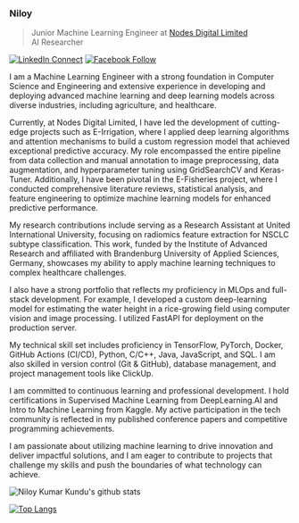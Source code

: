 ### Niloy
> Junior Machine Learning Engineer at [Nodes Digital Limited](https://nodesdigitalbd.com/) <br>
> AI Researcher

[![LinkedIn Connect](http://img.shields.io/badge/%20-Connect-black?color=14171A&labelColor=212121&logo=linkedin&logoColor=ffffff)](https://www.linkedin.com/in/niloykk)    [![Facebook Follow](http://img.shields.io/badge/%20-Connect-black?color=14171A&labelColor=1976d2&logo=facebook&logoColor=ffffff)](https://www.facebook.com/NiloyKK)

I am a Machine Learning Engineer with a strong foundation in Computer Science and Engineering and extensive experience in developing and deploying advanced machine learning and deep learning models across diverse industries, including agriculture, and healthcare.

Currently, at Nodes Digital Limited, I have led the development of cutting-edge projects such as E-Irrigation, where I applied deep learning algorithms and attention mechanisms to build a custom regression model that achieved exceptional predictive accuracy. My role encompassed the entire pipeline from data collection and manual annotation to image preprocessing, data augmentation, and hyperparameter tuning using GridSearchCV and Keras-Tuner. Additionally, I have been pivotal in the E-Fisheries project, where I conducted comprehensive literature reviews, statistical analysis, and feature engineering to optimize machine learning models for enhanced predictive performance.

My research contributions include serving as a Research Assistant at United International University, focusing on radiomics feature extraction for NSCLC subtype classification. This work, funded by the Institute of Advanced Research and affiliated with Brandenburg University of Applied Sciences, Germany, showcases my ability to apply machine learning techniques to complex healthcare challenges.

I also have a strong portfolio that reflects my proficiency in MLOps and full-stack development. For example, I developed a custom deep-learning model for estimating the water height in a rice-growing field using computer vision and image processing. I utilized FastAPI for deployment on the production server.

My technical skill set includes proficiency in TensorFlow, PyTorch, Docker, GitHub Actions (CI/CD), Python, C/C++, Java, JavaScript, and SQL. I am also skilled in version control (Git & GitHub), database management, and project management tools like ClickUp.

I am committed to continuous learning and professional development. I hold certifications in Supervised Machine Learning from DeepLearning.AI and Intro to Machine Learning from Kaggle. My active participation in the tech community is reflected in my published conference papers and competitive programming achievements.

I am passionate about utilizing machine learning to drive innovation and deliver impactful solutions, and I am eager to contribute to projects that challenge my skills and push the boundaries of what technology can achieve.

![Niloy Kumar Kundu's github stats](https://github-readme-stats.vercel.app/api?username=niloykumarkundu&show_icons=true&theme=gotham)

[![Top Langs](https://github-readme-stats.vercel.app/api/top-langs/?username=NiloyKumarKundu&layout=donut&theme=gotham)](https://github.com/NiloyKumarKundu/github-readme-stats)
